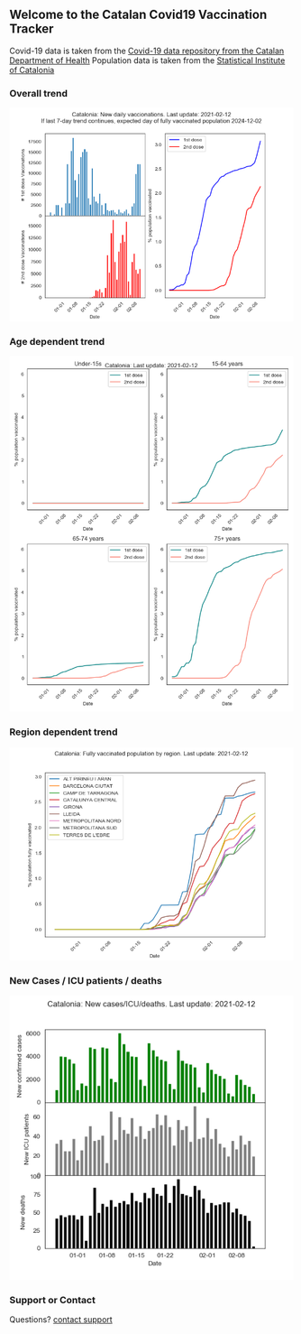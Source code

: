 ## Welcome to the Catalan Covid19 Vaccination Tracker

Covid-19 data is taken from the [Covid-19 data repository from the Catalan Department of Health](https://dadescovid.cat/descarregues)
Population data is taken from the [Statistical Institute of Catalonia](http://www.idescat.cat)


### Overall trend
![Plot1](https://raw.githubusercontent.com/aalibes/CatCovidTracker/main/CurrentOverallVaccinationCat.png)

### Age dependent trend
![Plot2](https://raw.githubusercontent.com/aalibes/CatCovidTracker/main/CurrentByAgeVaccinationCat.png)

### Region dependent trend
![Plot3](https://raw.githubusercontent.com/aalibes/CatCovidTracker/main/CurrentRegionVaccinationCat.png)

### New Cases / ICU patients / deaths
![Plot4](https://raw.githubusercontent.com/aalibes/CatCovidTracker/main/CurrentCasesICUDeathsCat.png)



### Support or Contact

Questions? [contact support](mailto:aalibes@gmail.com) 
